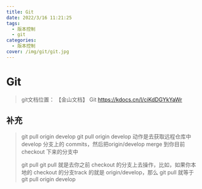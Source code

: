 ```yaml
---
title: Git
date: 2022/3/16 11:21:25
tags:
  - 版本控制
  - git
categories:
  - 版本控制
cover: /img/git/git.jpg
---
```


# Git

> git文档位置： 【金山文档】 Git
> https://kdocs.cn/l/ciKdDGYkYaWr

## 补充

> git pull origin develop
> git pull origin develop 动作是去获取远程仓库中 develop 分支上的 commits，然后把origin/develop merge 到你目前 checkout 下来的分支中
>
> git pull
> git pull 就是去你之前 checkout 的分支上去操作，比如，如果你本地的 checkout 的分支track 的就是 origin/develop，那么 git pull 就等于 git pull origin develop